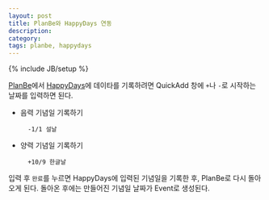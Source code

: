 ```yaml
---
layout: post
title: PlanBe와 HappyDays 연동
description: 
category: 
tags: planbe, happydays
---
```

{% include JB/setup %}

[PlanBe](https://itunes.apple.com/app/id564144546?mt=8)에서
[HappyDays](https://itunes.apple.com/app/id368501483?mt=8)에 데이타를 기록하려면 QuickAdd 창에 `+`나
`-`로 시작하는 날짜를 입력하면 된다. 

- 음력 기념일 기록하기

		-1/1 설날

- 양력 기념일 기록하기

		+10/9 한글날


입력 후 `완료`를 누르면 HappyDays에 입력된 기념일을 기록한 후, PlanBe로 다시 돌아오게 된다.
돌아온 후에는 만들어진 기념일 날짜가 Event로 생성된다. 
  
